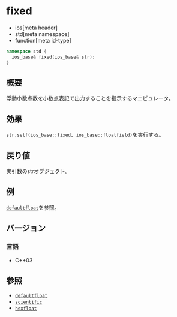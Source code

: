 # fixed
* ios[meta header]
* std[meta namespace]
* function[meta id-type]

```cpp
namespace std {
  ios_base& fixed(ios_base& str);
}
```

## 概要
浮動小数点数を小数点表記で出力することを指示するマニピュレータ。

## 効果
`str.setf(ios_base::fixed, ios_base::floatfield)`を実行する。

## 戻り値
実引数のstrオブジェクト。

## 例
[`defaultfloat`](defaultfloat.md)を参照。

## バージョン
### 言語
- C++03

## 参照
- [`defaultfloat`](defaultfloat.md)
- [`scientific`](scientific.md)
- [`hexfloat`](hexfloat.md)

